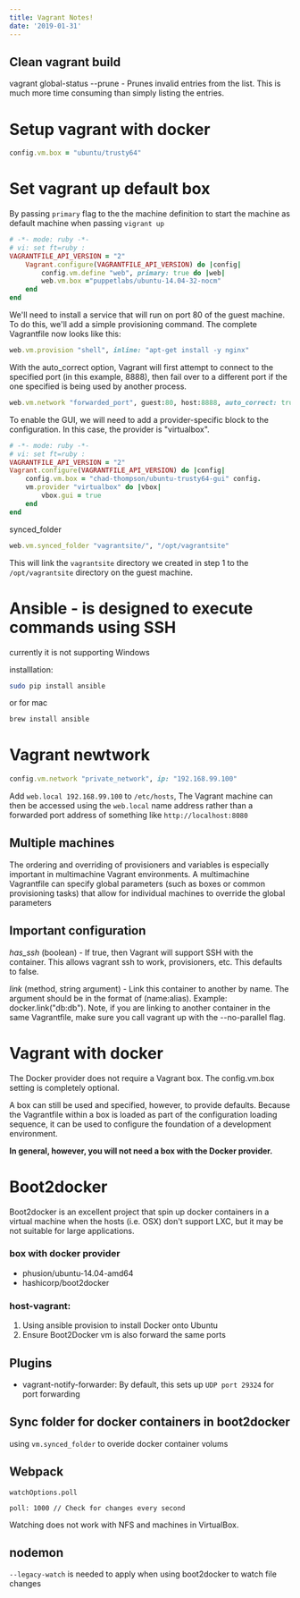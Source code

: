 ```yaml
---
title: Vagrant Notes!
date: '2019-01-31'
---
```


## Clean vagrant build
vagrant global-status --prune - Prunes invalid entries from the list. This is much more time consuming than simply listing the entries.

#  Setup vagrant with docker
```ruby
config.vm.box = "ubuntu/trusty64"
```


# Set vagrant up default box
By passing `primary` flag to the the machine definition to start the machine as default machine when passing `vigrant up`
```ruby
# -*- mode: ruby -*-
# vi: set ft=ruby :
VAGRANTFILE_API_VERSION = "2"
    Vagrant.configure(VAGRANTFILE_API_VERSION) do |config|
        config.vm.define "web", primary: true do |web|
        web.vm.box ="puppetlabs/ubuntu-14.04-32-nocm"
    end
end
```
We'll need to install a service that will run on port 80 of the guest machine. To do
this, we'll add a simple provisioning command. The complete Vagrantfile now looks
like this:

```ruby
web.vm.provision "shell", inline: "apt-get install -y nginx"
```

With the auto_correct option, Vagrant will first attempt to connect to the specified
port (in this example, 8888), then fail over to a different port if the one specified is being
used by another process.
```ruby
web.vm.network "forwarded_port", guest:80, host:8888, auto_correct: true
```


To enable the GUI, we will need to add a provider-specific block to the configuration.
In this case, the provider is "virtualbox".
```ruby
# -*- mode: ruby -*-
# vi: set ft=ruby :
VAGRANTFILE_API_VERSION = "2"
Vagrant.configure(VAGRANTFILE_API_VERSION) do |config|
    config.vm.box = "chad-thompson/ubuntu-trusty64-gui" config.
    vm.provider "virtualbox" do |vbox|
        vbox.gui = true
    end
end
```

synced_folder
```ruby
web.vm.synced_folder "vagrantsite/", "/opt/vagrantsite"
```
This will link the `vagrantsite` directory we created in step 1 to the `/opt/vagrantsite` directory on the guest machine.


# Ansible - is designed to execute commands using SSH
currently it is not supporting Windows

installlation: 
```bash
sudo pip install ansible
```
or for mac
```bash
brew install ansible
```


# Vagrant newtwork 
```ruby
config.vm.network "private_network", ip: "192.168.99.100"
```
Add ``web.local 192.168.99.100`` to  ``/etc/hosts``, The Vagrant machine can then be accessed using the ``web.local`` name address rather than a forwarded port address of something like ``http://localhost:8080``

## Multiple machines
The ordering and overriding of provisioners and variables is especially important in
multimachine Vagrant environments. A multimachine Vagrantfile can specify global
parameters (such as boxes or common provisioning tasks) that allow for individual
machines to override the global parameters


## Important configuration
*has_ssh* (boolean) - If true, then Vagrant will support SSH with the container. This allows vagrant ssh to work, provisioners, etc. This defaults to false.

*link* (method, string argument) - Link this container to another by name. The argument should be in the format of (name:alias). Example: docker.link("db:db"). Note, if you are linking to another container in the same Vagrantfile, make sure you call vagrant up with the --no-parallel flag.

# Vagrant with docker
The Docker provider does not require a Vagrant box. The config.vm.box setting is completely optional.

A box can still be used and specified, however, to provide defaults. Because the Vagrantfile within a box is loaded as part of the configuration loading sequence, it can be used to configure the foundation of a development environment.

**In general, however, you will not need a box with the Docker provider.**

# Boot2docker
Boot2docker is an excellent project that spin up docker containers in a virtual machine when the hosts (i.e. OSX) don't support LXC, but it may be not suitable for large applications. 

### box with docker provider
- phusion/ubuntu-14.04-amd64
- hashicorp/boot2docker

### host-vagrant: 
1. Using ansible provision to install Docker onto Ubuntu
2. Ensure Boot2Docker vm is also forward the same ports


## Plugins
- vagrant-notify-forwarder:
By default, this sets up ``UDP port 29324`` for port forwarding

## Sync folder for docker containers in boot2docker
using `vm.synced_folder` to overide docker container volums

## Webpack
`watchOptions.poll` 
```
poll: 1000 // Check for changes every second
```
Watching does not work with NFS and machines in VirtualBox.

## nodemon
`--legacy-watch` is needed to apply when using boot2docker to watch file changes
